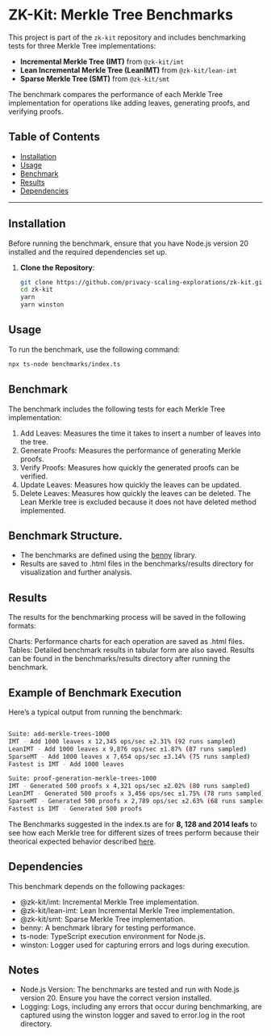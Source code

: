 # ZK-Kit: Merkle Tree Benchmarks

This project is part of the `zk-kit` repository and includes benchmarking tests for three Merkle Tree implementations:

-   **Incremental Merkle Tree (IMT)** from `@zk-kit/imt`
-   **Lean Incremental Merkle Tree (LeanIMT)** from `@zk-kit/lean-imt`
-   **Sparse Merkle Tree (SMT)** from `@zk-kit/smt`

The benchmark compares the performance of each Merkle Tree implementation for operations like adding leaves, generating proofs, and verifying proofs.

## Table of Contents

-   [Installation](#installation)
-   [Usage](#usage)
-   [Benchmark](#benchmark)
-   [Results](#results)
-   [Dependencies](#dependencies)

---

## Installation

Before running the benchmark, ensure that you have Node.js version 20 installed and the required dependencies set up.

1. **Clone the Repository**:
    ```bash
    git clone https://github.com/privacy-scaling-explorations/zk-kit.git
    cd zk-kit
    yarn
    yarn winston
    ```

## Usage

To run the benchmark, use the following command:

```bash
npx ts-node benchmarks/index.ts
```

## Benchmark

The benchmark includes the following tests for each Merkle Tree implementation:

1. Add Leaves: Measures the time it takes to insert a number of leaves into the tree.
2. Generate Proofs: Measures the performance of generating Merkle proofs.
3. Verify Proofs: Measures how quickly the generated proofs can be verified.
4. Update Leaves: Measures how quickly the leaves can be updated.
5. Delete Leaves: Measures how quickly the leaves can be deleted. The Lean Merkle tree is excluded because it does not have deleted method implemented.

## Benchmark Structure.

-   The benchmarks are defined using the [benny](https://caderek.github.io/benny/) library.
-   Results are saved to .html files in the benchmarks/results directory for visualization and further analysis.

## Results

The results for the benchmarking process will be saved in the following formats:

Charts: Performance charts for each operation are saved as .html files.
Tables: Detailed benchmark results in tabular form are also saved.
Results can be found in the benchmarks/results directory after running the benchmark.

## Example of Benchmark Execution

Here’s a typical output from running the benchmark:

```bash

Suite: add-merkle-trees-1000
IMT - Add 1000 leaves x 12,345 ops/sec ±2.31% (92 runs sampled)
LeanIMT - Add 1000 leaves x 9,876 ops/sec ±1.87% (87 runs sampled)
SparseMT - Add 1000 leaves x 7,654 ops/sec ±3.14% (75 runs sampled)
Fastest is IMT - Add 1000 leaves

Suite: proof-generation-merkle-trees-1000
IMT - Generated 500 proofs x 4,321 ops/sec ±2.02% (80 runs sampled)
LeanIMT - Generated 500 proofs x 3,456 ops/sec ±1.75% (78 runs sampled)
SparseMT - Generated 500 proofs x 2,789 ops/sec ±2.63% (68 runs sampled)
Fastest is IMT - Generated 500 proofs
```

The Benchmarks suggested in the index.ts are for **8, 128 and 2014 leafs** to see how each Merkle tree for different sizes of trees
perform because their theorical expected behavior described [here](https://github.com/privacy-scaling-explorations/zk-kit?tab=readme-ov-file#i-need-to-use-a-merkle-tree-to-prove-the-inclusion-or-exclusion-of-data-elements-within-a-set-which-type-of-merkle-tree-should-i-use).

## Dependencies

This benchmark depends on the following packages:

-   @zk-kit/imt: Incremental Merkle Tree implementation.
-   @zk-kit/lean-imt: Lean Incremental Merkle Tree implementation.
-   @zk-kit/smt: Sparse Merkle Tree implementation.
-   benny: A benchmark library for testing performance.
-   ts-node: TypeScript execution environment for Node.js.
-   winston: Logger used for capturing errors and logs during execution.

## Notes

-   Node.js Version: The benchmarks are tested and run with Node.js version 20. Ensure you have the correct version installed.
-   Logging: Logs, including any errors that occur during benchmarking, are captured using the winston logger and saved to error.log in the root directory.
